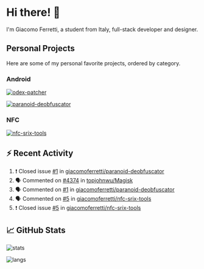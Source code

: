 # Hi there! 👋

I'm Giacomo Ferretti, a student from Italy, full-stack developer and designer.

## Personal Projects

Here are some of my personal favorite projects, ordered by category.

### Android
[![odex-patcher](https://github-readme-stats.vercel.app/api/pin/?username=giacomoferretti&repo=odex-patcher&bg_color=1E192F&title_color=7448FF&text_color=FFFFFF&hide_border=true)](https://github.com/giacomoferretti/odex-patcher)

<!--[![janus-toolkit](https://github-readme-stats.vercel.app/api/pin/?username=giacomoferretti&repo=janus-toolkit&bg_color=1E192F&title_color=7448FF&text_color=FFFFFF&hide_border=true)](https://github.com/giacomoferretti/janus-toolkit)

[![apk-modding-tools](https://github-readme-stats.vercel.app/api/pin/?username=giacomoferretti&repo=apk-modding-tools&bg_color=1E192F&title_color=7448FF&text_color=FFFFFF&hide_border=true)](https://github.com/giacomoferretti/apk-modding-tools)-->

[![paranoid-deobfuscator](https://github-readme-stats.vercel.app/api/pin/?username=giacomoferretti&repo=paranoid-deobfuscator&bg_color=1E192F&title_color=7448FF&text_color=FFFFFF&hide_border=true)](https://github.com/giacomoferretti/paranoid-deobfuscator)

### NFC
[![nfc-srix-tools](https://github-readme-stats.vercel.app/api/pin/?username=giacomoferretti&repo=nfc-srix-tools&bg_color=1E192F&title_color=7448FF&text_color=FFFFFF&hide_border=true)](https://github.com/giacomoferretti/nfc-srix-tools)

## ⚡ Recent Activity

<!--START_SECTION:activity-->
1. ❗️ Closed issue [#1](https://github.com/giacomoferretti/paranoid-deobfuscator/issues/1) in [giacomoferretti/paranoid-deobfuscator](https://github.com/giacomoferretti/paranoid-deobfuscator)
2. 🗣 Commented on [#4374](https://github.com/topjohnwu/Magisk/issues/4374) in [topjohnwu/Magisk](https://github.com/topjohnwu/Magisk)
3. 🗣 Commented on [#1](https://github.com/giacomoferretti/paranoid-deobfuscator/issues/1) in [giacomoferretti/paranoid-deobfuscator](https://github.com/giacomoferretti/paranoid-deobfuscator)
4. 🗣 Commented on [#5](https://github.com/giacomoferretti/nfc-srix-tools/issues/5) in [giacomoferretti/nfc-srix-tools](https://github.com/giacomoferretti/nfc-srix-tools)
5. ❗️ Closed issue [#5](https://github.com/giacomoferretti/nfc-srix-tools/issues/5) in [giacomoferretti/nfc-srix-tools](https://github.com/giacomoferretti/nfc-srix-tools)
<!--END_SECTION:activity-->

## 📈 GitHub Stats

![stats](https://github-readme-stats.vercel.app/api?username=giacomoferretti&show_icons=true&bg_color=1E192F&title_color=7448FF&text_color=FFFFFF&icon_color=7448FF&hide_border=true&include_all_commits=true&count_private=true)

![langs](https://github-readme-stats.vercel.app/api/top-langs/?username=giacomoferretti&bg_color=1E192F&title_color=7448FF&text_color=FFFFFF&hide_border=true)
